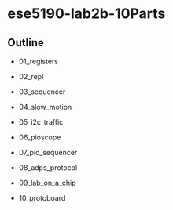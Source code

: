 # ese5190-lab2b-10Parts
## Outline
* 01_registers

* 02_repl

* 03_sequencer

* 04_slow_motion

* 05_i2c_traffic

* 06_pioscope

* 07_pio_sequencer

* 08_adps_protocol

* 09_lab_on_a_chip

* 10_protoboard
